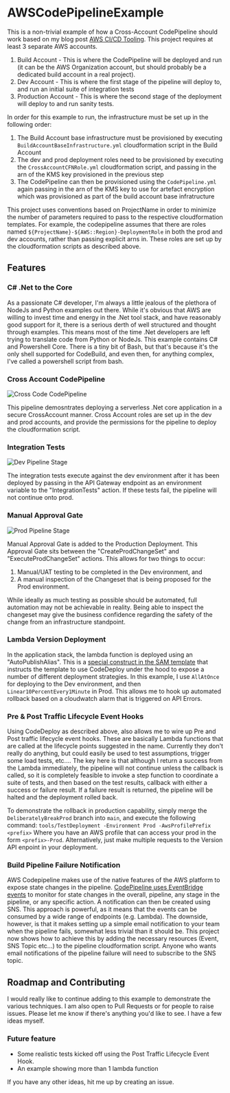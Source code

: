 # AWSCodePipelineExample

This is a non-trivial example of how a Cross-Account CodePipeline should work based on my blog post [AWS CI/CD Tooling](https://purple.telstra.com/blog/aws-ci-cd-tooling). This project requires at least 3 separate AWS accounts.

1. Build Account - This is where the CodePipeline will be deployed and run (it can be the AWS Organization account, but should probably be a dedicated build account in a real project).
1. Dev Account - This is where the first stage of the pipeline will deploy to, and run an initial suite of integration tests
1. Production Account - This is where the second stage of the deployment will deploy to and run sanity tests.

In order for this example to run, the infrastructure must be set up in the following order:

1. The Build Account base infrastructure must be provisioned by executing `BuildAccountBaseInfrastructure.yml` cloudformation script in the Build Account
1. The dev and prod deployment roles need to be provisioned by executing the `CrossAccountCFNRole.yml` cloudformation script, and passing in the arn of the KMS key provisioned in the previous step
1. The CodePipeline can then be provisioned using the `CodePipeline.yml` again passing in the arn of the KMS key to use for artefact encryption which was provisioned as part of the build account base infratructure

This project uses conventions based on ProjectName in order to minimize the number of parameters required to pass to the respective cloudformation templates. For example, the codepipeline assumes
that there are roles named `${ProjectName}-${AWS::Region}-DeploymentRole` in both the prod and dev accounts, rather than passing explicit arns in. These roles are set up by the cloudformation scripts as described above.

## Features

### C# .Net to the Core

As a passionate C# developer, I'm always a little jealous of the plethora of NodeJs and Python examples out there. While it's obvious that AWS are willing to invest time and energy in the .Net tool stack, and have reasonably good support for it, there is a serious derth of well structured and thought through examples. This means most of the time .Net developers are left trying to translate code from Python or NodeJs. This example contains C# and Powershell Core. There is a tiny bit of Bash, but that's because it's the only shell supported for CodeBuild, and even then, for anything complex, I've called a powershell script from bash.

### Cross Account CodePipeline

![Cross Code CodePipeline](AWSCodePipelineExample.png)

This pipeline demosntrates deploying a serverless .Net core application in a secure CrossAccount manner. Cross Account roles are set up in the dev and prod accounts, and provide the permissions for the pipeline to deploy the
cloudformation script.

### Integration Tests

![Dev Pipeline Stage](DevPipelineStage.png)

The integration tests execute against the dev environment after it has been deployed by passing in the API Gateway endpoint as an environment variable to the "IntegrationTests" action.
If these tests fail, the pipeline will not continue onto prod.

### Manual Approval Gate

![Prod Pipeline Stage](ProdPipelineStage.png)

 Manual Approval Gate is added to the Production Deployment. This Approval Gate sits between the "CreateProdChangeSet" and "ExecuteProdChangeSet" actions. This allows for two things to occur:

 1. Manual/UAT testing to be completed in the Dev environment, and
 1. A manual inspection of the Changeset that is being proposed for the Prod environment.

While ideally as much testing as possible should be automated, full automation may not be achievable in reality. Being able to inspect the changeset may give the business confidence regarding the safety of the change from an infrastructure standpoint.

### Lambda Version Deployment

In the application stack, the lambda function is deployed using an "AutoPublishAlias". This is a [special construct in the SAM template](https://docs.aws.amazon.com/serverless-application-model/latest/developerguide/automating-updates-to-serverless-apps.html) that instructs the template to use CodeDeploy under the hood to expose a number of different deployment strategies. In this example, I use `AllAtOnce` for deploying to the Dev environment, and then `Linear10PercentEvery1Minute` in Prod. This allows me to hook up automated rollback based on a cloudwatch alarm that is triggered on API Errors.

### Pre & Post Traffic Lifecycle Event Hooks

Using CodeDeploy as described above, also allows me to wire up Pre and Post traffic lifecycle event hooks. These are basically Lambda functions that are called at the lifecycle points suggested in the name. Currently they don't really do anything, but could easily be used to test assumptions, trigger some load tests, etc.... The key here is that although I return a success from the Lambda immediately, the pipeline will not continue unless the callback is called, so it is completely feasible to invoke a step function to coordinate a suite of tests, and then based on the test results, callback with either a success or failure result. If a failure result is returned, the pipeline will be halted and the deployment rolled back.

To demonstrate the rollback in production capability, simply merge the `DeliberatelyBreakProd` branch into `main`, and execute the following command:
`tools/TestDeployment -Environment Prod -AwsProfilePrefix <prefix>`
Where you have an AWS profile that can access your prod in the form `<prefix>-Prod`. Alternatively, just make multiple requests to the Version API enpoint in your deployment.

### Build Pipeline Failure Notification

AWS Codepipeline makes use of the native features of the AWS platform to expose state changes in the pipeline. [CodePipeline uses EventBridge events](https://docs.aws.amazon.com/codepipeline/latest/userguide/detect-state-changes-cloudwatch-events.html) to monitor for state changes in the overall, pipeline, any stage in the pipeline, or any specific action. A notification can then be created using SNS. This approach is powerful, as it means that the events can be consumed by a wide range of endpoints (e.g. Lambda). The downside, however, is that it makes setting up a simple email notification to your team when the pipeline fails, somewhat less trivial than it should be. This project now shows how to achieve this by adding the necessary resources (Event, SNS Topic etc...) to the pipeline cloudformation script. Anyone who wants email notifications of the pipeline failure will need to subscribe to the SNS topic.

## Roadmap and Contributing

I would really like to continue adding to this example to demonstrate the various techniques. I am also open to Pull Requests or for people to raise issues. Please let me know if there's anything you'd like to see. I have a few ideas myself.

### Future feature

* Some realistic tests kicked off using the Post Traffic Lifecycle Event Hook.
* An example showing more than 1 lambda function

If you have any other ideas, hit me up by creating an issue.
